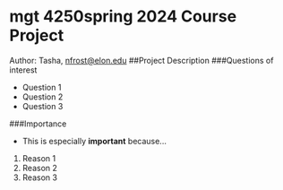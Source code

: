 # mgt 4250spring 2024 Course Project 
Author: Tasha, nfrost@elon.edu
##Project Description
###Questions of interest 
- Question 1
- Question 2
- Question 3
  
###Importance
- This is especially **important** because...
1. Reason 1
2. Reason 2
3. Reason 3 
